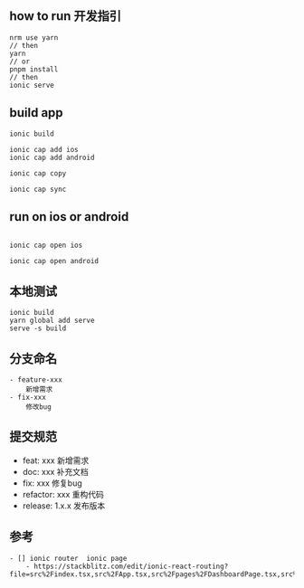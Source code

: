 ## how to run   开发指引
```
nrm use yarn 
// then
yarn 
// or 
pnpm install
// then
ionic serve

```

## build app

```
ionic build

ionic cap add ios
ionic cap add android

ionic cap copy

ionic cap sync

```

## run on ios or android
```

ionic cap open ios

ionic cap open android

```

## 本地测试
    ionic build
    yarn global add serve
    serve -s build

## 分支命名
    - feature-xxx
        新增需求
    - fix-xxx
        修改bug
## 提交规范


- feat: xxx
    新增需求
- doc:  xxx 
    补充文档
- fix:  xxx
    修复bug 
- refactor:  xxx
    重构代码
- release:  1.x.x
    发布版本

## 参考
    - [] ionic router  ionic page
        - https://stackblitz.com/edit/ionic-react-routing?file=src%2Findex.tsx,src%2FApp.tsx,src%2Fpages%2FDashboardPage.tsx,src%2Fpages%2FUsersListPage.tsx